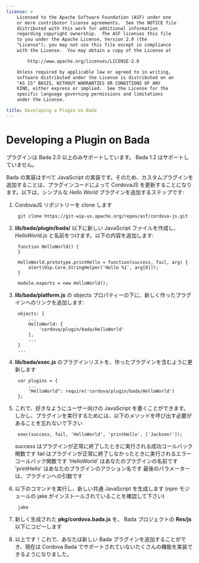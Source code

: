 ```yaml
---
license: >
    Licensed to the Apache Software Foundation (ASF) under one
    or more contributor license agreements.  See the NOTICE file
    distributed with this work for additional information
    regarding copyright ownership.  The ASF licenses this file
    to you under the Apache License, Version 2.0 (the
    "License"); you may not use this file except in compliance
    with the License.  You may obtain a copy of the License at

        http://www.apache.org/licenses/LICENSE-2.0

    Unless required by applicable law or agreed to in writing,
    software distributed under the License is distributed on an
    "AS IS" BASIS, WITHOUT WARRANTIES OR CONDITIONS OF ANY
    KIND, either express or implied.  See the License for the
    specific language governing permissions and limitations
    under the License.

title: Developing a Plugin on Bada
---
```


Developing a Plugin on Bada
===========================

プラグインは Bada 2.0 以上のみサポートしています。 Bada 1.2 はサポートしていません。

Bada の実装はすべて JavaScript の実装です。そのため、カスタムプラグインを追加することは、プラグインコードによって CordovaJS を更新することになります。以下は、シンプルな _Hello World_ プラグインを追加するステップです:

1. CordovaJS リポジトリーを clone します

        git clone https://git-wip-us.apache.org/repos/asf/cordova-js.git

2. __lib/bada/plugin/bada/__ 以下に新しい JavaScript ファイルを作成し、 _HelloWorld.js_ と名前をつけます。以下の内容を追加します:

        function HelloWorld() {
        }

        HelloWorld.prototype.printHello = function(success, fail, arg) {
            alert(Osp.Core.StringHelper('Hello %1', arg[0]));
        }

        module.exports = new HelloWorld();

3. __lib/bada/platform.js__ の objects プロパティーの下に、新しく作ったプラグインへのリンクを追加します:

        objects: {
            ...
            HelloWorld: {
                'cordova/plugin/bada/HelloWorld'
            },
            ...
        }
        ...
4. __lib/bada/exec.js__ のプラグインリストを、作ったプラグインを含むように更新します

        var plugins = {
            ...
            "HelloWorld": require('cordova/plugin/bada/HelloWorld')
        };
5. これで、好きなようにユーザー向けの JavaScript を書くことができます。しかし、プラグインを実行するためには、以下のメソッドを呼び出す必要があることを忘れないで下さい

        exec(success, fail, 'HelloWorld', 'printHello', ['Jackson!']);

    success はプラグインが正常に終了したときに実行される成功コールバック関数です
    fail はプラグインが正常に終了しなかったときに実行されるエラーコールバック関数です
    'HelloWorld' はあなたのプラグインの名前です
    'printHello' はあなたのプラグインのアクション名です
    最後のパラメーターは、プラグインへの引数です

6. 以下のコマンドを実行し、新しい共通 JavaScript を生成します (npm モジュールの jake がインストールされていることを確認して下さい)

        jake

7. 新しく生成された __pkg/cordova.bada.js__ を、 Bada プロジェクトの __Res/js__ 以下にコピーします

6. 以上です！これで、あなたは新しい Bada プラグインを追加することができ、現在は Cordova Bada でサポートされていないたくさんの機能を実装できるようになりました。
